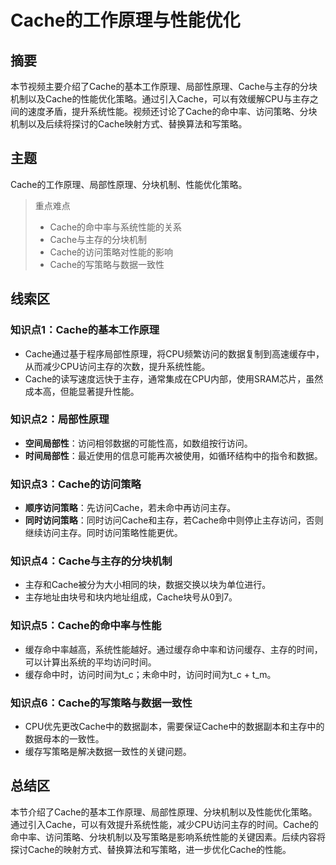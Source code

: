 # Cache的工作原理与性能优化

## 摘要

本节视频主要介绍了Cache的基本工作原理、局部性原理、Cache与主存的分块机制以及Cache的性能优化策略。通过引入Cache，可以有效缓解CPU与主存之间的速度矛盾，提升系统性能。视频还讨论了Cache的命中率、访问策略、分块机制以及后续将探讨的Cache映射方式、替换算法和写策略。

## 主题

Cache的工作原理、局部性原理、分块机制、性能优化策略。

> 重点难点
>
> - Cache的命中率与系统性能的关系
> - Cache与主存的分块机制
> - Cache的访问策略对性能的影响
> - Cache的写策略与数据一致性

## 线索区

### 知识点1：Cache的基本工作原理
- Cache通过基于程序局部性原理，将CPU频繁访问的数据复制到高速缓存中，从而减少CPU访问主存的次数，提升系统性能。
- Cache的读写速度远快于主存，通常集成在CPU内部，使用SRAM芯片，虽然成本高，但能显著提升性能。

### 知识点2：局部性原理
- **空间局部性**：访问相邻数据的可能性高，如数组按行访问。
- **时间局部性**：最近使用的信息可能再次被使用，如循环结构中的指令和数据。

### 知识点3：Cache的访问策略
- **顺序访问策略**：先访问Cache，若未命中再访问主存。
- **同时访问策略**：同时访问Cache和主存，若Cache命中则停止主存访问，否则继续访问主存。同时访问策略性能更优。

### 知识点4：Cache与主存的分块机制
- 主存和Cache被分为大小相同的块，数据交换以块为单位进行。
- 主存地址由块号和块内地址组成，Cache块号从0到7。

### 知识点5：Cache的命中率与性能
- 缓存命中率越高，系统性能越好。通过缓存命中率和访问缓存、主存的时间，可以计算出系统的平均访问时间。
- 缓存命中时，访问时间为t_c；未命中时，访问时间为t_c + t_m。

### 知识点6：Cache的写策略与数据一致性
- CPU优先更改Cache中的数据副本，需要保证Cache中的数据副本和主存中的数据母本的一致性。
- 缓存写策略是解决数据一致性的关键问题。

## 总结区

本节介绍了Cache的基本工作原理、局部性原理、分块机制以及性能优化策略。通过引入Cache，可以有效提升系统性能，减少CPU访问主存的时间。Cache的命中率、访问策略、分块机制以及写策略是影响系统性能的关键因素。后续内容将探讨Cache的映射方式、替换算法和写策略，进一步优化Cache的性能。